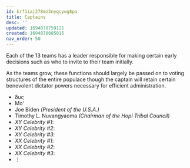```yaml
---
id: krf1iaj278mz3nyqcywg8pa
title: Captains
desc: ''
updated: 1694078759121
created: 1694070085015
nav_order: 50
---
```


Each of the 13 teams has a leader responsible for making certain early decisions such as who to invite to their team initially.

As the teams grow, these functions should largely be passed on to voting structures of the entire populace though the captain will retain certain benevolent dictator powers necessary for efficient administration.

* δυς
* Mo'
* Joe Biden *(President of the U.S.A.)*
* Timothy L. Nuvangyaoma *(Chairman of the Hopi Tribal Council)*
* _XY Celebrity \#1_:
* _XY Celebrity \#2_:
* _XY Celebrity \#3_:
* _XX Celebrity \#1_:
* _XX Celebrity \#2_:
* _XX Celebrity \#3_:
* ⋮

